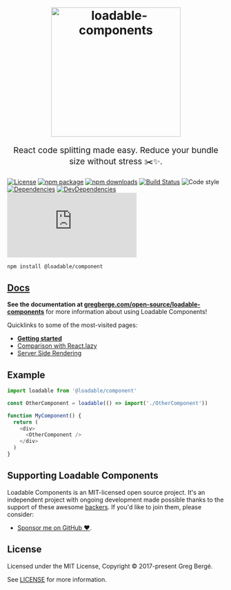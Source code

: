 <h1 align="center">
  <img src="https://raw.githubusercontent.com/gregberge/loadable-components/master/resources/loadable-components.png" alt="loadable-components" title="loadable-components" width="300">
</h1>
<p align="center" style="font-size: 1.2rem;">React code splitting made easy. Reduce your bundle size without stress ✂️✨.</p>

[![License](https://img.shields.io/npm/l/@loadable/component.svg)](https://github.com/gregberge/loadable-components/blob/master/LICENSE)
[![npm package](https://img.shields.io/npm/v/@loadable/component/latest.svg)](https://www.npmjs.com/package/@loadable/component)
[![npm downloads](https://img.shields.io/npm/dm/@loadable/component.svg)](https://www.npmjs.com/package/@loadable/component)
[![Build Status](https://img.shields.io/travis/gregberge/loadable-components.svg)](https://travis-ci.org/gregberge/loadable-components)
![Code style](https://img.shields.io/badge/code_style-prettier-ff69b4.svg)
[![Dependencies](https://img.shields.io/david/gregberge/loadable-components.svg?path=packages%2Fcomponent)](https://david-dm.org/gregberge/loadable-components?path=packages/component)
[![DevDependencies](https://img.shields.io/david/dev/gregberge/loadable-components.svg)](https://david-dm.org/gregberge/loadable-components?type=dev)
[![Small size](https://img.badgesize.io/https://unpkg.com/@loadable/component/dist/loadable.min.js?compression=gzip)](https://unpkg.com/@loadable/component/dist/loadable.min.js)

```bash
npm install @loadable/component
```

## [Docs](https://www.gregberge.com/open-source/loadable-components)

**See the documentation at [gregberge.com/open-source/loadable-components](https://www.gregberge.com/open-source/loadable-components)** for more information about using Loadable Components!

Quicklinks to some of the most-visited pages:

- [**Getting started**](https://www.gregberge.com/open-source/loadable-components/docs/getting-started/)
- [Comparison with React.lazy](https://www.gregberge.com/open-source/loadable-components/docs/loadable-vs-react-lazy/)
- [Server Side Rendering](https://www.gregberge.com/open-source/loadable-components/docs/server-side-rendering/)

## Example

```js
import loadable from '@loadable/component'

const OtherComponent = loadable(() => import('./OtherComponent'))

function MyComponent() {
  return (
    <div>
      <OtherComponent />
    </div>
  )
}
```

## Supporting Loadable Components

Loadable Components is an MIT-licensed open source project. It's an independent project with ongoing development made possible thanks to the support of these awesome [backers](/BACKERS.md). If you'd like to join them, please consider:

- [Sponsor me on GitHub ❤️](https://github.com/sponsors/gregberge).

## License

Licensed under the MIT License, Copyright © 2017-present Greg Bergé.

See [LICENSE](./LICENSE) for more information.
